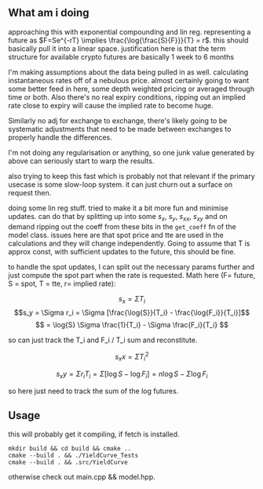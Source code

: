 ## What am i doing

approaching this with exponential compounding and lin reg. representing a future as $F=Se^{-rT} \implies \frac{\log{\frac{S}{F}}}{T} = r$. this should basically pull it into a linear space. justification here is that the term structure for available crypto futures are basically 1 week to 6 months

I'm making assumptions about the data being pulled in as well. calculating instantaneous rates off of a nebulous price. almost certainly going to want some better feed in here, some depth weighted pricing or averaged through time or both. Also there's no real expiry conditions, ripping out an implied rate close to expiry will cause the implied rate to become huge. 

Similarly no adj for exchange to exchange, there's likely going to be systematic adjustments that need to be made between exchanges to properly handle the differences.

I'm not doing any regularisation or anything, so one junk value generated by above can seriously start to warp the results.

also trying to keep this fast which is probably not that relevant if the primary usecase is some slow-loop system. it can just churn out a surface on request then.

doing some lin reg stuff. tried to make it a bit more fun and minimise updates. can do that by splitting up into some $s_x$, $s_y$, $s_{xx}$, $s_{xy}$ and on demand ripping out the coeff from these bits in the `get_coeff` fn of the model class. issues here are that spot price and tte are used in the calculations and they will change independently. Going to assume that T is approx const, with sufficient updates to the future, this should be fine.

to handle the spot updates, I can split out the necessary params further and just compute the spot part when the rate is requested. Math here (F= future, S = spot, T = tte, r= implied rate):


$$s_x = \Sigma T_i$$
$$s_y = \Sigma r_i = \Sigma [\frac{\log{S}}{T_i} - \frac{\log{F_i}}{T_i}]$$
$$ = \log{S} \Sigma \frac{1}{T_i} - \Sigma \frac{F_i}{T_i} $$

so can just track the T_i and F_i / T_i sum and reconstitute.

$$s_xx = \Sigma T_i^2$$

$$s_xy = \Sigma r_i T_i = \Sigma [ \log{S} - \log{F_i} ] = n \log{S} - \Sigma \log{F_i} $$

so here just need to track the sum of the log futures.

## Usage

this will probably get it compiling, if fetch is installed.

    mkdir build && cd build && cmake ..
    cmake --build . && ./YieldCurve_Tests
    cmake --build . && .src/YieldCurve

otherwise check out main.cpp && model.hpp.
